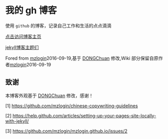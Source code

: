 # 我的 gh 博客

使用 `github` 的博客，记录自己工作和生活的点点滴滴

[点击访问博客主页](https://stdupanda.github.io)

[jekyll博客主题们](http://jekyllthemes.org/)

Fored from [mzlogin](https://github.com/mzlogin/mzlogin.github.io)2016-09-19,基于 [DONGChuan](http://dongchuan.github.io/) 修改,Wiki 部分保留自原作者[mzlogin](https://github.com/mzlogin/mzlogin.github.io)2016-09-19

## 致谢

本博客外观基于 [DONGChuan](http://dongchuan.github.io) 修改，感谢！

[1] https://github.com/mzlogin/chinese-copywriting-guidelines

[2] https://help.github.com/articles/setting-up-your-pages-site-locally-with-jekyll/

[3] https://github.com/mzlogin/mzlogin.github.io/issues/2
